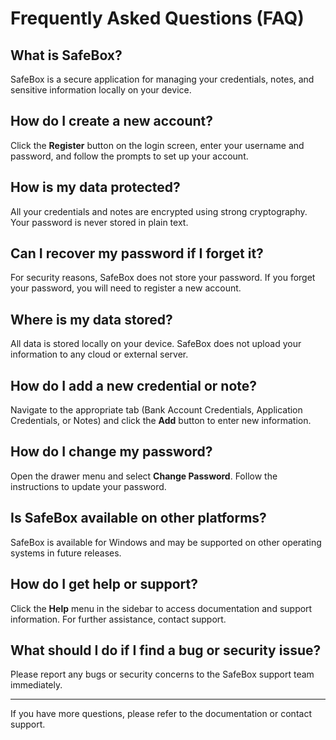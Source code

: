 # Frequently Asked Questions (FAQ)

## What is SafeBox?
SafeBox is a secure application for managing your credentials, notes, and sensitive information locally on your device.

## How do I create a new account?
Click the **Register** button on the login screen, enter your username and password, and follow the prompts to set up your account.

## How is my data protected?
All your credentials and notes are encrypted using strong cryptography. Your password is never stored in plain text.

## Can I recover my password if I forget it?
For security reasons, SafeBox does not store your password. If you forget your password, you will need to register a new account.

## Where is my data stored?
All data is stored locally on your device. SafeBox does not upload your information to any cloud or external server.

## How do I add a new credential or note?
Navigate to the appropriate tab (Bank Account Credentials, Application Credentials, or Notes) and click the **Add** button to enter new information.

## How do I change my password?
Open the drawer menu and select **Change Password**. Follow the instructions to update your password.

## Is SafeBox available on other platforms?
SafeBox is available for Windows and may be supported on other operating systems in future releases.

## How do I get help or support?
Click the **Help** menu in the sidebar to access documentation and support information. For further assistance, contact support.

## What should I do if I find a bug or security issue?
Please report any bugs or security concerns to the SafeBox support team immediately.

---
If you have more questions, please refer to the documentation or contact support.
